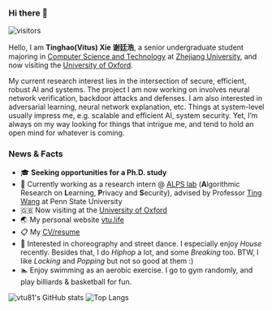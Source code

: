 ### Hi there 👋

![visitors](https://visitor-badge.laobi.icu/badge?page_id=vtu81)

Hello, I am **Tinghao(Vitus) Xie 谢廷浩**, a senior undergraduate student majoring in [Computer Science and Technology](http://www.en.cs.zju.edu.cn) at [Zhejiang University](http://www.zju.edu.cn/english/), and now visiting the [University of Oxford](https://www.ox.ac.uk).

My current research interest lies in the intersection of secure, efficient, robust AI and systems. The project I am now working on involves neural network verification, backdoor attacks and defenses. I am also interested in adversarial learning, neural network explanation, etc. Things at system-level usually impress me, e.g. scalable and efficient AI, system security. Yet, I’m always on my way looking for things that intrigue me, and tend to hold an open mind for whatever is coming.

### News & Facts

* 🎓 **Seeking opportunities for a Ph.D. study**
* 🔬 Currently working as a research intern @ [ALPS lab](https://www.alpslab.ai/alps/) (**A**lgorithmic Research on **L**earning, **P**rivacy and **S**ecurity), advised by Professor [Ting Wang](https://www.alpslab.ai) at Penn State University
* 🇬🇧 Now visiting at the [University of Oxford](https://www.ox.ac.uk)
* 🌏 My personal website [vtu.life](http://vtu.life)
* 📋 My [CV/resume](http://vtu.life/files/CV_TinghaoXie.pdf)
* 💃 Interested in choreography and street dance. I especially enjoy *House* recently. Besides that, I do *Hiphop* a lot, and some *Breaking* too. BTW, I like *Locking* and *Popping* but not so good at them :)
* 🏊‍ Enjoy swimming as an aerobic exercise. I go to gym randomly, and play billiards & basketball for fun.

![vtu81's GitHub stats](https://github-readme-stats.vercel.app/api?username=vtu81&show_icons=true&layout=compact&hide_border=true&count_private=true) ![Top Langs](https://github-readme-stats.vercel.app/api/top-langs/?username=vtu81&layout=compact&hide_border=true&langs_count=8&hide=html,css,less,ejs,scss,makefile,jupyter%20notebook)
